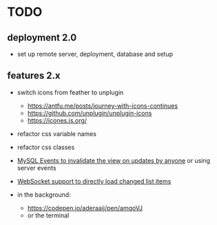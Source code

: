 # TODO

## deployment 2.0

- set up remote server, deployment, database and setup

## features 2.x

- switch icons from feather to unplugin

  - https://antfu.me/posts/journey-with-icons-continues
  - https://github.com/unplugin/unplugin-icons
  - https://icones.js.org/

- refactor css variable names
- refactor css classes

- [MySQL Events to invalidate the view on updates by anyone](https://github.com/rodrigogs/mysql-events) or using server events

- [WebSocket support to directly load changed list items](https://github.com/suhaildawood/SvelteKit-integrated-WebSocket/tree/main)

- in the background:
  - https://codepen.io/aderaaij/pen/amqoVJ
  - or the terminal
